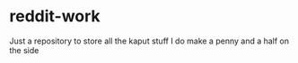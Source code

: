 # reddit-work
Just a repository to store all the kaput stuff I do make a penny and a half on the side
